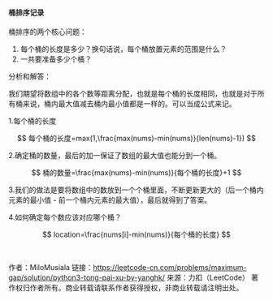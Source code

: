 #### 桶排序记录

桶排序的两个核心问题：

1. 每个桶的长度是多少？换句话说，每个桶放置元素的范围是什么？
2. 一共要准备多少个桶？







分析和解答：

我们期望将数组中的各个数等距离分配，也就是每个桶的长度相同，也就是对于所有桶来说，桶内最大值减去桶内最小值都是一样的。可以当成公式来记。

1.每个桶的长度

$$
每个桶的长度=max(1,\frac{max(nums)-min(nums)}{len(nums)-1})
$$

2.确定桶的数量，最后的加一保证了数组的最大值也能分到一个桶。


$$
桶的数量=\frac{max(nums)-min(nums)}{每个桶的长度}+1
$$

3.我们的做法是要将数组中的数放到一个个桶里面，不断更新更大的（后一个桶内元素的最小值 - 前一个桶内元素的最大值），最后就得到了答案。



4.如何确定每个数应该对应哪个桶？

$$
location=\frac{nums[i]-min(nums)}{每个桶的长度}
$$

​	

作者：MiloMusiala
链接：https://leetcode-cn.com/problems/maximum-gap/solution/python3-tong-pai-xu-by-yanghk/
来源：力扣（LeetCode）
著作权归作者所有。商业转载请联系作者获得授权，非商业转载请注明出处。

